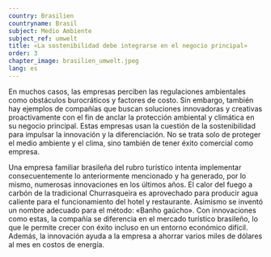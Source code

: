 ```yaml
---
country: Brasilien
countryname: Brasil
subject: Medio Ambiente
subject_ref: umwelt
title: «La sostenibilidad debe integrarse en el negocio principal»
order: 3
chapter_image: brasilien_umwelt.jpeg
lang: es
---
```

<div class="content" markdown="1">
En muchos casos, las empresas perciben las regulaciones ambientales como obstáculos burocráticos y factores de costo. Sin embargo, también hay ejemplos de compañías que buscan soluciones innovadoras y creativas proactivamente con el fin de anclar la protección ambiental y climática en su negocio principal. Estas empresas usan la cuestión de la sostenibilidad para impulsar la innovación y la diferenciación. No se trata solo de proteger el medio ambiente y el clima, sino también de tener éxito comercial como empresa.

Una empresa familiar brasileña del rubro turístico intenta implementar consecuentemente lo anteriormente mencionado y ha generado, por lo mismo, numerosas innovaciones en los últimos años. El calor del fuego a carbón de la tradicional Churrasqueira es aprovechado para producir agua caliente para el funcionamiento del hotel y restaurante. Asimismo se inventó un nombre adecuado para el método: «Banho gaúcho». Con innovaciones como estas, la compañía se diferencia en el mercado turístico brasileño, lo que le permite crecer con éxito incluso en un entorno económico difícil. Además, la innovación ayuda a la empresa a ahorrar varios miles de dólares al mes en costos de energía. 
</div>
